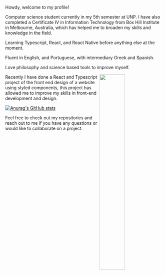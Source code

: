 Howdy, welcome to my profile!

Computer science student currently in my 5th semester at UNP. I have also completed a Certificate IV in Information Technology from Box Hill Institute in Melbourne, Australia, which has helped me to broaden my skills and knowledge in the field.

Learning Typescript, React, and React Native before anything else at the moment.

Fluent in English, and Portuguese, with intermediary Greek and Spanish.

Love philosophy and science based tools to improve myself.


<img align="right" width="40%" height="40%"  src="https://img.freepik.com/premium-vector/programmer-with-code-cat-book-coffee-vector-clip-art-illustration_138676-92.jpg?w=2000">


Recently I have done a React and Typescript project of the front end design of a website using styled components, this project has allowed me to improve my skills in front-end development and design.

[![Anurag's GitHub stats](https://github-readme-stats.vercel.app/api?username=leonardodiasc)](https://github.com/leonardodiasc/github-readme-stats)

Feel free to check out my repositories and reach out to me if you have any questions or would like to collaborate on a project.